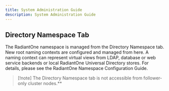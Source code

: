 ```yaml
---
title: System Administration Guide
description: System Administration Guide
---
```


## Directory Namespace Tab

The RadiantOne namespace is managed from the Directory Namespace tab. New root naming contexts are configured and managed from here. A naming context can represent virtual views from LDAP, database or web service backends or local RadiantOne Universal Directory stores. For details, please see the RadiantOne Namespace Configuration Guide.

>[!note] The Directory Namespace tab is not accessible from follower-only cluster nodes.**
